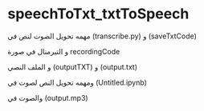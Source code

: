 # speechToTxt_txtToSpeech
مهمه تحويل الصوت لنص في (transcribe.py) و (saveTxtCode)


و التيرمنال في صورة recordingCode


و الملف النصي  (outputTXT) و (output.txt)


ومهمه تحويل النص لصوت في (Untitled.ipynb)


والصوت في (output.mp3)
